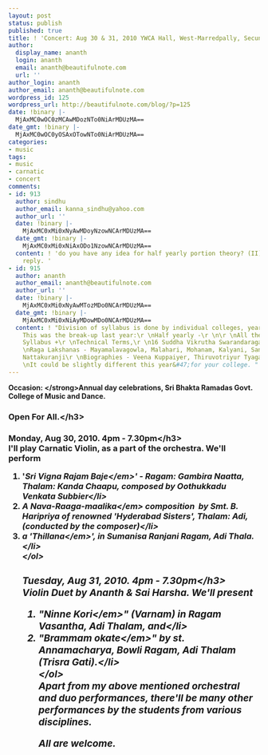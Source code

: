```yaml
---
layout: post
status: publish
published: true
title: ! 'Concert: Aug 30 & 31, 2010 YWCA Hall, West-Marredpally, Secunderabad'
author:
  display_name: ananth
  login: ananth
  email: ananth@beautifulnote.com
  url: ''
author_login: ananth
author_email: ananth@beautifulnote.com
wordpress_id: 125
wordpress_url: http://beautifulnote.com/blog/?p=125
date: !binary |-
  MjAxMC0wOC0zMCAwMDozNTo0NiArMDUzMA==
date_gmt: !binary |-
  MjAxMC0wOC0yOSAxOTowNTo0NiArMDUzMA==
categories:
- music
tags:
- music
- carnatic
- concert
comments:
- id: 913
  author: sindhu
  author_email: kanna_sindhu@yahoo.com
  author_url: ''
  date: !binary |-
    MjAxMC0xMi0xNyAwMDoyNzowNCArMDUzMA==
  date_gmt: !binary |-
    MjAxMC0xMi0xNiAxODo1NzowNCArMDUzMA==
  content: ! 'do you have any idea for half yearly portion theory? (II) year. please
    reply. '
- id: 915
  author: ananth
  author_email: ananth@beautifulnote.com
  author_url: ''
  date: !binary |-
    MjAxMC0xMi0xNyAwMTozMDo0NCArMDUzMA==
  date_gmt: !binary |-
    MjAxMC0xMi0xNiAyMDowMDo0NCArMDUzMA==
  content: ! "Division of syllabus is done by individual colleges, yearly, I think.
    This was the break-up last year:\r \nHalf yearly -\r \n\r \nAll the First year
    Syllabus +\r \nTechnical Terms,\r \n16 Suddha Vikrutha Swarandaragada Sthaanasa\r
    \nRaga Lakshanas - Mayamalavagowla, Malahari, Mohanam, Kalyani, Sankarabaranam,
    Nattakuranji\r \nBiographies - Veena Kuppaiyer, Thiruvotriyur Tyagayyar.\r \n\r
    \nIt could be slightly different this year&#47;for your college. "
---
```

<p><strong>Occasion: <&#47;strong>Annual day celebrations, Sri Bhakta Ramadas Govt. College of Music and Dance.</p>
<h3>Open For All.<&#47;h3></p>
<h3>Monday, Aug 30, 2010. 4pm - 7.30pm<&#47;h3><br />
I'll play Carnatic Violin, as a part of the orchestra.   We'll perform</p>
<ol>
<li> '<em>Sri Vigna Rajam Baje<&#47;em>' - Ragam: Gambira Naatta, Thalam: Kanda Chaapu,  composed by Oothukkadu Venkata Subbier<&#47;li>
<li>A<em> Nava-Raaga-maalika<&#47;em> composition&nbsp; by Smt. B.  Haripriya of renowned 'Hyderabad Sisters', Thalam: Adi, (conducted by  the composer)<&#47;li>
<li>a '<em>Thillana<&#47;em>', in Sumanisa Ranjani Ragam, Adi Thala.<&#47;li><br />
<&#47;ol></p>
<h3>Tuesday, Aug 31, 2010. 4pm - 7.30pm<&#47;h3><br />
Violin Duet by Ananth &amp; Sai Harsha.   We'll present</p>
<ol>
<li>"<em>Ninne Kori<&#47;em>" (Varnam) in Ragam Vasantha, Adi Thalam, and<&#47;li>
<li>"<em>Brammam okate<&#47;em>" by st. Annamacharya, Bowli Ragam, Adi Thalam (Trisra  Gati).<&#47;li><br />
<&#47;ol><br />
Apart from my above mentioned orchestral and duo performances, there'll be many other performances by the students from various disciplines.</p>
<p>All are welcome.</p>
